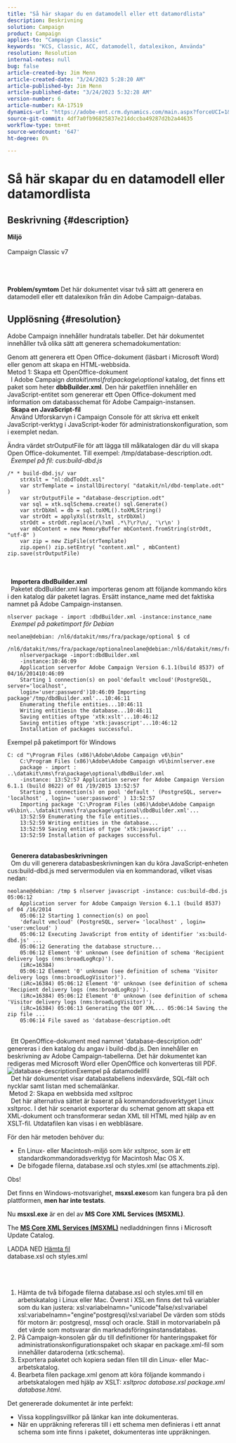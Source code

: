 ```yaml
---
title: "Så här skapar du en datamodell eller ett datamordlista"
description: Beskrivning
solution: Campaign
product: Campaign
applies-to: "Campaign Classic"
keywords: "KCS, Classic, ACC, datamodell, datalexikon, Använda"
resolution: Resolution
internal-notes: null
bug: false
article-created-by: Jim Menn
article-created-date: "3/24/2023 5:28:20 AM"
article-published-by: Jim Menn
article-published-date: "3/24/2023 5:32:28 AM"
version-number: 6
article-number: KA-17519
dynamics-url: "https://adobe-ent.crm.dynamics.com/main.aspx?forceUCI=1&pagetype=entityrecord&etn=knowledgearticle&id=a5180eab-04ca-ed11-b597-6045bd006295"
source-git-commit: 4df7a0fb96825837e214dccba49287d2b2a44635
workflow-type: tm+mt
source-wordcount: '647'
ht-degree: 0%

---
```


# Så här skapar du en datamodell eller datamordlista

## Beskrivning {#description}

<b>Miljö</b><br><br>Campaign Classic v7<br><br> <br><br><br><b>Problem/symtom</b>
Det här dokumentet visar två sätt att generera en datamodell eller ett datalexikon från din Adobe Campaign-databas.


## Upplösning {#resolution}


Adobe Campaign innehåller hundratals tabeller. Det här dokumentet innehåller två olika sätt att generera schemadokumentation:

Genom att generera ett Open Office-dokument (läsbart i Microsoft Word) eller genom att skapa en HTML-webbsida.
<br>Metod 1: Skapa ett OpenOffice-dokument<br> 
I Adobe Campaign *datakit\nms\fra\package\optional* katalog, det finns ett paket som heter <b>dbbBuilder.xml</b>. Den här paketfilen innehåller en JavaScript-entitet som genererar ett Open Office-dokument med information om databasschemat för Adobe Campaign-instansen.
<br> 
<b>Skapa en JavaScript-fil</b>
<br> 
Använd Utforskarvyn i Campaign Console för att skriva ett enkelt JavaScript-verktyg i JavaScript-koder för administrationskonfiguration, som i exemplet nedan.

Ändra värdet strOutputFile för att lägga till målkatalogen där du vill skapa Open Office-dokumentet. Till exempel: /tmp/database-description.odt.
<br> 
*Exempel på fil: cus:build-dbd.js*


```
/* * build-dbd.js/ var 
    strXslt = "nl:dbdToOdt.xsl" 
    var strTemplate = installDirectory( "datakit/nl/dbd-template.odt" ) 
    var strOutputFile = "database-description.odt" 
    var sql = xtk.sqlSchema.create() sql.Generate() 
    var strDbXml = db = sql.toXML().toXMLString() 
    var strOdt = applyXsl(strXslt, strDbXml) 
    strOdt = strOdt.replace(/\?xml .*\?\r?\n/, '\r\n' ) 
    var mbContent = new MemoryBuffer mbContent.fromString(strOdt, "utf-8" ) 
    var zip = new ZipFile(strTemplate) 
    zip.open() zip.setEntry( "content.xml" , mbContent) zip.save(strOutputFile)
```

<br> <br> 
<b>Importera dbdBuilder.xml</b>
<br> 
Paketet dbdBuilder.xml kan importeras genom att följande kommando körs i den katalog där paketet lagras. Ersätt instance_name med det faktiska namnet på Adobe Campaign-instansen.

`nlserver package - import :dbdBuilder.xml -instance:instance_name`
<br> 
*Exempel på paketimport för Debian*


```
neolane@debian: /nl6/datakit/nms/fra/package/optional $ cd 
    /nl6/datakit/nms/fra/package/optionalneolane@debian:/nl6/datakit/nms/fra/package/optional$ 
    nlserverpackage -import:dbdBuilder.xml 
    -instance:10:46:09 
    Application serverfor Adobe Campaign Version 6.1.1(build 8537) of 04/16/201410:46:09 
    Starting 1 connection(s) on pool'default vmcloud'(PostgreSQL, server='localhost', 
    login='user:password')10:46:09 Importing package'/tmp/dbdBuilder.xml'...10:46:11 
    Enumerating thefile entities...10:46:11 
    Writing entitiesin the database...10:46:11 
    Saving entities oftype 'xtk:xslt'...10:46:12 
    Saving entities oftype 'xtk:javascript'...10:46:12 
    Installation of packages successful.
```


Exempel på paketimport för Windows


```
C: cd "\Program Files (x86)\Adobe\Adobe Campaign v6\bin" 
    C:\Program Files (x86)\Adobe\Adobe Campaign v6\binnlserver.exe 
    package - import : ..\datakit\nms\fra\package\optional\dbdBuilder.xml 
    -instance: 13:52:57 Application server for Adobe Campaign Version 6.1.1 (build 8622) of 01 /19/2015 13:52:57 
    Starting 1 connection(s) on pool 'default ' (PostgreSQL, server= 'localhost' , login= 'user:password' ) 13:52:57
    Importing package 'C:\Program Files (x86)\Adobe\Adobe Campaign v6\bin\..\datakit\nms\fra\package\optional\dbdBuilder.xml'... 
    13:52:59 Enumerating the file entities... 
    13:52:59 Writing entities in the database... 
    13:52:59 Saving entities of type 'xtk:javascript' ... 
    13:52:59 Installation of packages successful.
```

<br> 
<b>Generera databasbeskrivningen</b>
<br> 
Om du vill generera databasbeskrivningen kan du köra JavaScript-enheten cus:build-dbd.js med servermodulen via en kommandorad, vilket visas nedan:


```
neolane@debian: /tmp $ nlserver javascript -instance: cus:build-dbd.js 05:06:12 
    Application server for Adobe Campaign Version 6.1.1 (build 8537) of 04 /16/2014 
    05:06:12 Starting 1 connection(s) on pool 
    'default vmcloud' (PostgreSQL, server= 'localhost' , login= 'user:vmcloud' ) 
    05:06:12 Executing JavaScript from entity of identifier 'xs:build-dbd.js' ... 
    05:06:12 Generating the database structure... 
    05:06:12 Element '0' unknown (see definition of schema 'Recipient delivery logs (nms:broadLogRcp)'). 
    (iRc=16384) 
    05:06:12 Element '0' unknown (see definition of schema 'Visitor delivery logs (nms:broadLogVisitor)'). 
    (iRc=16384) 05:06:12 Element '0' unknown (see definition of schema 'Recipient delivery logs (nms:broadLogRcp)'). 
    (iRc=16384) 05:06:12 Element '0' unknown (see definition of schema 'Visitor delivery logs (nms:broadLogVisitor)'). 
    (iRc=16384) 05:06:13 Generating the ODT XML... 05:06:14 Saving the zip file ... 
    05:06:14 File saved as 'database-description.odt
```

<br> 
Ett OpenOffice-dokument med namnet &#39;database-description.odt&#39; genereras i den katalog du angav i build-dbd.js. Den innehåller en beskrivning av Adobe Campaign-tabellerna. Det här dokumentet kan redigeras med Microsoft Word eller OpenOffice och konverteras till PDF.
![database-description](https://helpx.adobe.com/content/dam/help/en/campaign/kb/generate-data-model/jcr%3acontent/main-pars/image/database-description.gif "database-description")Exempel på datamodellfil<br> 
Det här dokumentet visar databastabellens indexvärde, SQL-fält och nycklar samt listan med schemalänkar.
<br> Metod 2: Skapa en webbsida med xsltproc<br> 
Det här alternativa sättet är baserat på kommandoradsverktyget Linux xsltproc. I det här scenariot exporterar du schemat genom att skapa ett XML-dokument och transformerar sedan XML till HTML med hjälp av en XSLT-fil. Utdatafilen kan visas i en webbläsare.

För den här metoden behöver du:

- En Linux- eller Macintosh-miljö som kör xsltproc, som är ett standardkommandoradsverktyg för Macintosh Mac OS X.
- De bifogade filerna, database.xsl och styles.xml (se attachments.zip).


Obs!

Det finns en Windows-motsvarighet, <b>msxsl.exe</b>som kan fungera bra på den plattformen, <b>men har inte testats</b>.

Nu <b>msxsl.exe</b> är en del av <b>MS Core XML Services (MSXML)</b>.

The [<b>MS Core XML Services (MSXML)</b>](https://www.catalog.update.microsoft.com/Search.aspx?q=Microsoft%20Core%20XML%20Services%20%28MSXML%29%204.0) nedladdningen finns i Microsoft Update Catalog.



LADDA NED
[Hämta fil](https://helpx.adobe.com/content/dam/help/en/campaign/kb/generate-data-model/jcr:content/main-pars/download_123504941/attachments.zip "attachments.zip") <br>database.xsl och styles.xml<br> <br> <br> 
1. Hämta de två bifogade filerna database.xsl och styles.xml till en arbetskatalog i Linux eller Mac. Överst i XSL:en finns det två variabler som du kan justera: xsl:variabelnamn=&quot;unicode&quot;false/xsl:variabel xsl:variabelnamn=&quot;engine&quot;postgresql/xsl:variabel De värden som stöds för motorn är: postgresql, mssql och oracle. Ställ in motorvariabeln på det värde som motsvarar din marknadsföringsinstansdatabas.
2. På Campaign-konsolen går du till definitioner för hanteringspaket för administrationskonfigurationspaket och skapar en package.xml-fil som innehåller dataroderna (xtk:schema).
3. Exportera paketet och kopiera sedan filen till din Linux- eller Mac-arbetskatalog.
4. Bearbeta filen package.xml genom att köra följande kommando i arbetskatalogen med hjälp av XSLT: *xsltproc database.xsl package.xml database.html*.


Det genererade dokumentet är inte perfekt:

- Vissa kopplingsvillkor på länkar kan inte dokumenteras.
- När en uppräkning refereras till i ett schema men definieras i ett annat schema som inte finns i paketet, dokumenteras inte uppräkningen.

